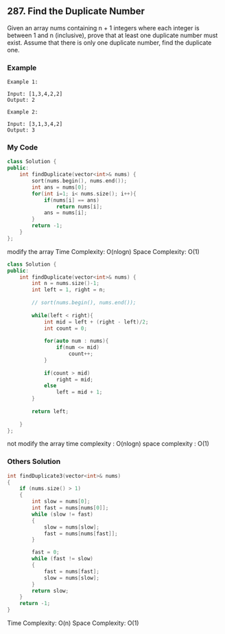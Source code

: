## 287. Find the Duplicate Number

Given an array nums containing n + 1 integers where each integer is between 1 and n (inclusive), prove that at least one duplicate number must exist. Assume that there is only one duplicate number, find the duplicate one.


### Example
```
Example 1:

Input: [1,3,4,2,2]
Output: 2

Example 2:

Input: [3,1,3,4,2]
Output: 3
```

### My Code
```c++
class Solution {
public:
    int findDuplicate(vector<int>& nums) {
        sort(nums.begin(), nums.end());
        int ans = nums[0];
        for(int i=1; i< nums.size(); i++){
            if(nums[i] == ans)
                return nums[i];
            ans = nums[i];
        }
        return -1;
    }
};
```
modify the array
Time Complexity: O(nlogn)
Space Complexity: O(1)


```c++
class Solution {
public:
    int findDuplicate(vector<int>& nums) {
        int n = nums.size()-1;
        int left = 1, right = n;
        
        // sort(nums.begin(), nums.end());
        
        while(left < right){
            int mid = left + (right - left)/2;
            int count = 0;
            
            for(auto num : nums){
                if(num <= mid)
                    count++;
            }
            
            if(count > mid)
                right = mid;
            else
                left = mid + 1;
        }
        
        return left;
        
    }
};
```
not modify the array
time complexity : O(nlogn)
space complexity : O(1)

### Others Solution
```c++
int findDuplicate3(vector<int>& nums)
{
    if (nums.size() > 1)
    {
        int slow = nums[0];
        int fast = nums[nums[0]];
        while (slow != fast)
        {
            slow = nums[slow];
            fast = nums[nums[fast]];
        }

        fast = 0;
        while (fast != slow)
        {
            fast = nums[fast];
            slow = nums[slow];
        }
        return slow;
    }
    return -1;
}
```
Time Complexity: O(n)
Space Complexity: O(1)

